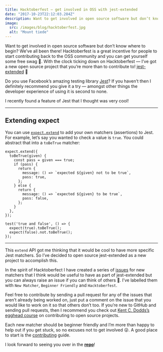 ```yaml
---
title: Hacktoberfest — get involved in OSS with jest-extended
date: "2017-10-23T22:12:03.284Z"
description: Want to get involved in open source software but don’t know where to begin? We’ve all been there!
image:
  src: /images/blog/hacktoberfest.jpg
  alt: "Mount tiede"
---
```


Want to get involved in open source software but don’t know where to begin? We’ve all been there! Hacktoberfest is a great incentive for people to start contributing back to the OSS community and you can get yourself some free swag 👕. With the clock ticking down on Hacktoberfest — I’ve got a new open source project that you’re more than to contribute to! [jest-extended](https://github.com/mattphillips/jest-extended) 🎉

Do you use Facebook’s amazing testing library [Jest](jestjs.io)? If you haven’t then I definitely recommend you give it a try — amongst other things the developer experience of using it is second to none.

I recently found a feature of Jest that I thought was very cool!

---

## Extending expect

You can use [`expect.extend`](https://jestjs.io/docs/expect#expectextendmatchers) to add your own matchers (assertions) to Jest. For example, let’s say you wanted to check a value is `true`. You could abstract that into a `toBeTrue` matcher:

```js[class=line-numbers]
expect.extend({
  toBeTrue(given) {
    const pass = given === true;
    if (pass) {
      return {
        message: () => `expected ${given} not to be true`,
        pass: true,
      };
    } else {
      return {
        message: () => `expected ${given} to be true`,
        pass: false,
      };
    }
  },
});

test('true and false', () => {
  expect(true).toBeTrue();
  expect(false).not.toBeTrue();
});
```

---

This `extend` API got me thinking that it would be cool to have more specific Jest matchers. So I’ve decided to open source jest-extended as a new project to accomplish this.

In the spirit of Hacktoberfect I have created a series of [issues](https://github.com/jest-community/jest-extended/issues) for new matchers that I think would be useful to have as part of jest-extended but you can always raise an issue if you can think of others 🙂. I’ve labelled them with `New Matcher`, `Beginner Friendly` and `Hacktoberfest`.

Feel free to contribute by sending a pull request for any of the issues that aren’t already being worked on, just put a comment on the issue that you would like to work on it so that others don’t too. If you’re new to GitHub and sending pull requests, then I recommend you check out [Kent C. Dodds’s egghead course](https://egghead.io/courses/how-to-contribute-to-an-open-source-project-on-github) on contributing to open source projects.

Each new matcher should be beginner friendly and I’m more than happy to help out if you get stuck, so no excuses not to get involved 😜. A good place to start is the [contributing](https://github.com/jest-community/jest-extended/blob/main/CONTRIBUTING.md) guide.

I look forward to seeing you over in the [**repo**](https://github.com/jest-community/jest-extended)!

